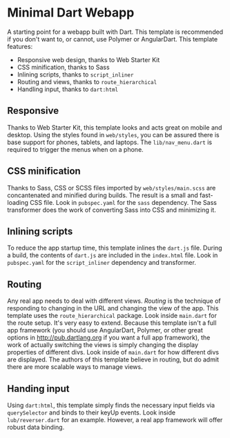 # Minimal Dart Webapp

A starting point for a webapp built with Dart. This template
is recommended if you don't want to, or
cannot, use Polymer or AngularDart.
This template features:
* Responsive web design, thanks to Web Starter Kit
* CSS minification, thanks to Sass
* Inlining scripts, thanks to `script_inliner`
* Routing and views, thanks to `route_hierarchical`
* Handling input, thanks to `dart:html`
## Responsive
Thanks to Web Starter Kit, this template looks and acts great on
mobile and desktop. Using the styles found in `web/styles`, you can
be assured there is base support for phones, tablets, and laptops.
The `lib/nav_menu.dart` is required to trigger the menus when on a phone.
## CSS minification
Thanks to Sass, CSS or SCSS files imported by `web/styles/main.scss`
are concantenated and minified during builds. The result is a small
and fast-loading CSS file.
Look in `pubspec.yaml` for the `sass` dependency. The Sass transformer
does the work of converting Sass into CSS and minimizing it.
## Inlining scripts
To reduce the app startup time, this template inlines the `dart.js` file.
During a build, the contents of `dart.js` are included in the `index.html`
file.
Look in `pubspec.yaml` for the `script_inliner` dependency and transformer.
## Routing
Any real app needs to deal with different views. _Routing_ is the technique
of responding to changing in the URL and changing the view of the app.
This template uses the `route_hierarchical` package. Look inside `main.dart`
for the route setup. It's very easy to extend.
Because this template isn't a full app framework (you should use
AngularDart, Polymer, or other great options in http://pub.dartlang.org
if you want a full app framework), the work of actually switching the views
is simply changing the display properties of different divs. Look inside
of `main.dart` for how different divs are displayed.
The authors of this template believe in routing, but do admit there are
more scalable ways to manage views.
## Handing input
Using `dart:html`, this template simply finds the necessary input fields
via `querySelector` and binds to their keyUp events. Look inside
`lub/reverser.dart` for an example.
However, a real app framework will offer robust data binding.
